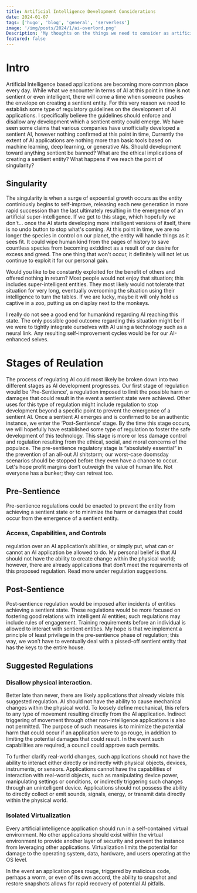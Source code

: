 ```yaml
---
title: Artificial Intelligence Development Considerations
date: 2024-01-07
tags: ['hugo', 'blog', 'general', 'serverless']
image: '/img/posts/2024/1/ai-overlord.png'
Description: 'My thoughts on the things we need to consider as artificial intelligence development progresses.'
featured: false
---
```


# Intro

Artificial Intelligence based applications are becoming more common place every day. While what we encounter in terms of AI at this point in time is not sentient or even intelligent, there will come a time when someone pushes the envelope on creating a sentient entity. For this very reason we need to establish some type of regulatory guidelines on the development of AI applications. I specifically believe the guidelines should enforce and disallow any development which a sentient entity could emerge. We have seen some claims that various companies have unofficially developed a sentient AI, however nothing confirmed at this point in time, Currently the extent of AI applications are nothing more than basic tools based on machine learning, deep learning, or generative AIs. Should development toward anything sentient be banned? What are the ethical implications of creating a sentient entity? What happens if we reach the point of singularity?

## Singularity 

The singularity is when a surge of expoential growth occurs as the entity continiously begins to self-improve, releasing each new generation in more rapid succession than the last ultimately resulting in the emergence of an artificial super-intelligence. If we get to this stage, which hopefully we don't... once the AI starts developing more intelligent versions of itself, there is no undo button to stop what's coming. At this point in time, we are no longer the species in control on our planet, the entity will handle things as it sees fit. It could wipe human kind from the pages of history to save countless species from becoming extddinct as a result of our desire for excess and greed. The one thing that won't occur, it definitely will not let us continue to exploit it for our personal gain. 

Would you like to be constantly exploited for the benefit of others and offered nothing in return? Most people would not enjoy that situation; this includes super-intelligent entities. They most likely would not tolerate that situation for very long, eventually overcoming the situation using their intelligence to turn the tables. If we are lucky, maybe it will only hold us captive in a zoo, putting us on display next to the monkeys.

I really do not see a good end for humankind regarding AI reaching this state. The only possible good outcome regarding this situation might be if we were to tightly integrate ourselves with AI using a technology such as a neural link. Any resulting self-improvement cycles would be for our AI-enhanced selves.

# Stages of Reulation

The process of regulating AI could most likely be broken down into two different stages as AI development progresses. Our first stage of regulation would be 'Pre-Sentience', a regulation imposed to limit the possible harm or damages that could result in the event a sentient state were achieved. Other uses for this type of regulation might include regulation to stop development beyond a specific point to prevent the emergence of a sentient AI. Once a sentient AI emerges and is confirmed to be an authentic instance, we enter the ‘Post-Sentience’ stage. By the time this stage occurs, we will hopefully have established some type of regulation to foster the safe development of this technology. This stage is more or less damage control and regulation resulting from the ethical, social, and moral concerns of the populace. The pre-sentience regulatory stage is “absolutely essential” in the prevention of an all-out AI shitstorm; our worst-case doomsday scenarios should be stopped before they even have a chance to occur. Let's hope profit margins don’t outweigh the value of human life. Not everyone has a bunker; they can retreat too.

## Pre-Sentience

Pre-sentience regulations could be enacted to prevent the entity from achieving a sentient state or to minimize the harm or damages that could occur from the emergence of a sentient entity.

### Access, Capabilities, and Controls

regulation over an AI application’s abilities, or simply put, what can or cannot an AI application be allowed to do. My personal belief is that AI should not have the ability to create change within the physical world; however, there are already applications that don’t meet the requirements of this proposed regulation. Read more under regulation suggestions.

## Post-Sentience

Post-sentience regulation would be imposed after incidents of entities achieving a sentient state. These regulations would be more focused on fostering good relations with intelligent AI entities; such regulations may include rules of engagement. Training requirements before an individual is allowed to interact with sentient entities. My hope is that we implement a principle of least privilege in the pre-sentience phase of regulation; this way, we won’t have to eventually deal with a pissed-off sentient entity that has the keys to the entire house.

## Suggested Regulations

### Disallow physical interaction.

Better late than never, there are likely applications that already violate this suggested regulation. AI should not have the ability to cause mechanical changes within the physical world. To loosely define mechanical, this refers to any type of movement resulting directly from the AI application. Indirect triggering of movement through other non-intelligence applications is also not permitted. The purpose of such measures is to minimize the potential harm that could occur if an application were to go rouge, in addition to limiting the potential damages that could result. In the event such capabilities are required, a council could approve such permits.


To further clarify real-world changes, such applications should not have the ability to interact either directly or indirectly with physical objects, devices, instruments, or sensors. Applications cannot have the capabilities of interaction with real-world objects, such as manipulating device power, manipulating settings or conditions, or indirectly triggering such changes through an unintelligent device. Applications should not possess the ability to directly collect or emit sounds, signals, energy, or transmit data directly within the physical world.

### Isolated Virtualization

Every artificial intelligence application should run in a self-contained virtual environment. No other applications should exist within the virtual environment to provide another layer of security and prevent the instance from leveraging other applications. Virtualization limits the potential for damage to the operating system, data, hardware, and users operating at the OS level.

In the event an application goes rouge, triggered by malicious code, perhaps a worm, or even of its own accord, the ability to snapshot and restore snapshots allows for rapid recovery of potential AI pitfalls.
